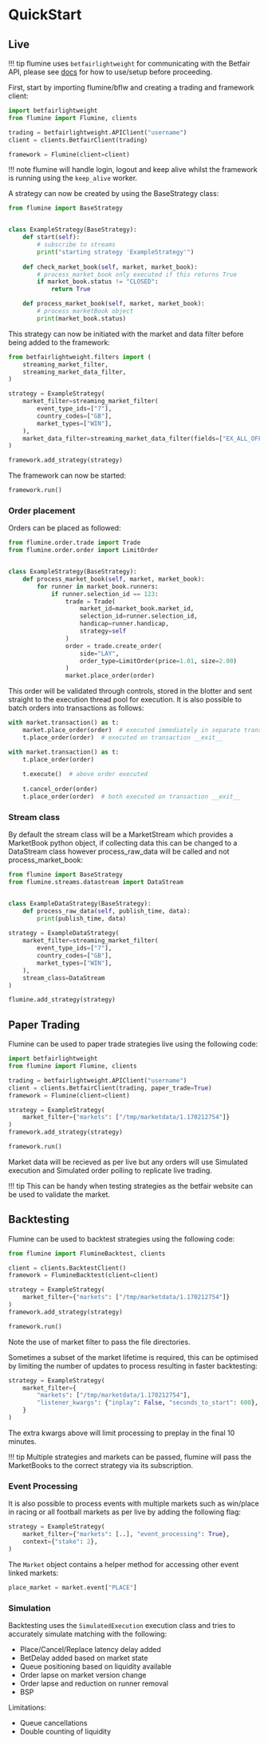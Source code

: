 # QuickStart

## Live

!!! tip
    flumine uses `betfairlightweight` for communicating with the Betfair API, please see [docs](https://liampauling.github.io/betfair/) for how to use/setup before proceeding.

First, start by importing flumine/bflw and creating a trading and framework client:

```python
import betfairlightweight
from flumine import Flumine, clients

trading = betfairlightweight.APIClient("username")
client = clients.BetfairClient(trading)

framework = Flumine(client=client)
```

!!! note
    flumine will handle login, logout and keep alive whilst the framework is running using the `keep_alive` worker.

A strategy can now be created by using the BaseStrategy class:

```python
from flumine import BaseStrategy


class ExampleStrategy(BaseStrategy):
    def start(self):
        # subscribe to streams
        print("starting strategy 'ExampleStrategy'")
        
    def check_market_book(self, market, market_book):
        # process_market_book only executed if this returns True
        if market_book.status != "CLOSED":
            return True

    def process_market_book(self, market, market_book):
        # process marketBook object
        print(market_book.status)
```

This strategy can now be initiated with the market and data filter before being added to the framework:

```python
from betfairlightweight.filters import (
    streaming_market_filter, 
    streaming_market_data_filter,
)

strategy = ExampleStrategy(
    market_filter=streaming_market_filter(
        event_type_ids=["7"],
        country_codes=["GB"],
        market_types=["WIN"],
    ),
    market_data_filter=streaming_market_data_filter(fields=["EX_ALL_OFFERS"])
)

framework.add_strategy(strategy)
```

The framework can now be started:

```python
framework.run()
```

### Order placement

Orders can be placed as followed:

```python
from flumine.order.trade import Trade
from flumine.order.order import LimitOrder


class ExampleStrategy(BaseStrategy):
    def process_market_book(self, market, market_book):
        for runner in market_book.runners:
            if runner.selection_id == 123:
                trade = Trade(
                    market_id=market_book.market_id, 
                    selection_id=runner.selection_id,
                    handicap=runner.handicap,
                    strategy=self
                )
                order = trade.create_order(
                    side="LAY", 
                    order_type=LimitOrder(price=1.01, size=2.00)
                )
                market.place_order(order)
```

This order will be validated through controls, stored in the blotter and sent straight to the execution thread pool for execution. It is also possible to batch orders into transactions as follows:

```python
with market.transaction() as t:
    market.place_order(order)  # executed immediately in separate transaction
    t.place_order(order)  # executed on transaction __exit__

with market.transaction() as t:
    t.place_order(order)
    
    t.execute()  # above order executed
    
    t.cancel_order(order)
    t.place_order(order)  # both executed on transaction __exit__
```

### Stream class

By default the stream class will be a MarketStream which provides a MarketBook python object, if collecting data this can be changed to a DataStream class however process_raw_data will be called and not process_market_book:


```python
from flumine import BaseStrategy
from flumine.streams.datastream import DataStream


class ExampleDataStrategy(BaseStrategy):
    def process_raw_data(self, publish_time, data):
        print(publish_time, data)
        
strategy = ExampleDataStrategy(
    market_filter=streaming_market_filter(
        event_type_ids=["7"],
        country_codes=["GB"],
        market_types=["WIN"],
    ),
    stream_class=DataStream
)

flumine.add_strategy(strategy)
```

## Paper Trading

Flumine can be used to paper trade strategies live using the following code:

```python
import betfairlightweight
from flumine import Flumine, clients

trading = betfairlightweight.APIClient("username")
client = clients.BetfairClient(trading, paper_trade=True)
framework = Flumine(client=client)

strategy = ExampleStrategy(
    market_filter={"markets": ["/tmp/marketdata/1.170212754"]}
)
framework.add_strategy(strategy)

framework.run()
```

Market data will be recieved as per live but any orders will use Simulated execution and Simulated order polling to replicate live trading.

!!! tip
    This can be handy when testing strategies as the betfair website can be used to validate the market.

## Backtesting

Flumine can be used to backtest strategies using the following code:

```python
from flumine import FlumineBacktest, clients

client = clients.BacktestClient()
framework = FlumineBacktest(client=client)

strategy = ExampleStrategy(
    market_filter={"markets": ["/tmp/marketdata/1.170212754"]}
)
framework.add_strategy(strategy)

framework.run()
```

Note the use of market filter to pass the file directories.

Sometimes a subset of the market lifetime is required, this can be optimised by limiting the number of updates to process resulting in faster backtesting:

```python
strategy = ExampleStrategy(
    market_filter={
        "markets": ["/tmp/marketdata/1.170212754"],
        "listener_kwargs": {"inplay": False, "seconds_to_start": 600},
    }
)
```

The extra kwargs above will limit processing to preplay in the final 10 minutes.

!!! tip
    Multiple strategies and markets can be passed, flumine will pass the MarketBooks to the correct strategy via its subscription.

### Event Processing

It is also possible to process events with multiple markets such as win/place in racing or all football markets as per live by adding the following flag:

```python
strategy = ExampleStrategy(
    market_filter={"markets": [..], "event_processing": True},
    context={"stake": 2},
)
```

The `Market` object contains a helper method for accessing other event linked markets:

```python
place_market = market.event["PLACE"]
```

### Simulation

Backtesting uses the `SimulatedExecution` execution class and tries to accurately simulate matching with the following:

- Place/Cancel/Replace latency delay added
- BetDelay added based on market state
- Queue positioning based on liquidity available
- Order lapse on market version change
- Order lapse and reduction on runner removal
- BSP

Limitations:

- Queue cancellations
- Double counting of liquidity

